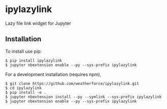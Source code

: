 ipylazylink
===============================

Lazy file link widget for Jupyter

Installation
------------

To install use pip:

    $ pip install ipylazylink
    $ jupyter nbextension enable --py --sys-prefix ipylazylink


For a development installation (requires npm),

    $ git clone https://github.com/weatherforce/ipylazylink.git
    $ cd ipylazylink
    $ pip install -e .
    $ jupyter nbextension install --py --symlink --sys-prefix ipylazylink
    $ jupyter nbextension enable --py --sys-prefix ipylazylink
